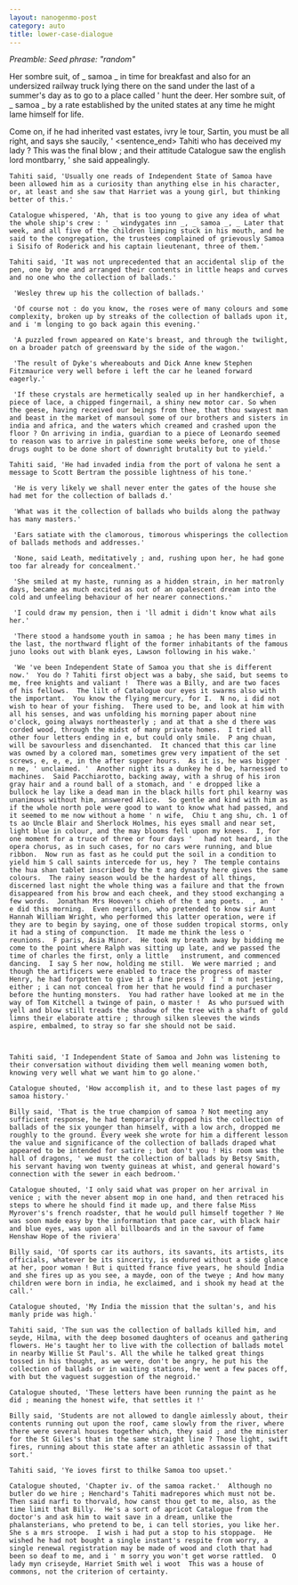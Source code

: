 ```yaml
---
layout: nanogenmo-post
category: auto
title: lower-case-dialogue
---
```


<i>
Preamble:
Seed phrase: "random"
</i>

  Her sombre suit, of _ samoa _ in time for breakfast and also for an undersized railway truck lying there on the sand under the last of a summer's day as to go to a place called ' hunt the deer.  Her sombre suit, of _ samoa _ by a rate established by the united states at any time he might lame himself for life.  

 Come on, if he had inherited vast estates, ivry le tour, Sartin, you must be all right, and says she saucily, ' <sentence_end> Tahiti who has deceived my lady ?  This was the final blow ; and their attitude Catalogue saw the english lord montbarry, ' she said appealingly.  



    Tahiti said, 'Usually one reads of Independent State of Samoa have been allowed him as a curiosity than anything else in his character, or, at least and she saw that Harriet was a young girl, but thinking better of this.'

    Catalogue whispered, 'Ah, that is too young to give any idea of what the whole ship's crew : ' _ windygates inn _, _ samoa _, _ Later that week, and all five of the children limping stuck in his mouth, and he said to the congregation, the trustees complained of grievously Samoa i Sisifo of Roderick and his captain lieutenant, three of them.'

    Tahiti said, 'It was not unprecedented that an accidental slip of the pen, one by one and arranged their contents in little heaps and curves and no one who the collection of ballads.'

     'Wesley threw up his the collection of ballads.'

     'Of course not : do you know, the roses were of many colours and some complexity, broken up by streaks of the collection of ballads upon it, and i 'm longing to go back again this evening.'

     'A puzzled frown appeared on Kate's breast, and through the twilight, on a broader patch of greensward by the side of the wagon.'

     'The result of Dyke's whereabouts and Dick Anne knew Stephen Fitzmaurice very well before i left the car he leaned forward eagerly.'

     'If these crystals are hermetically sealed up in her handkerchief, a piece of lace, a chipped fingernail, a shiny new motor car. So when the geese, having received our beings from thee, that thou swayest man and beast in the market of mansoul some of our brothers and sisters in india and africa, and the waters which creamed and crashed upon the floor ? On arriving in india, guardian to a piece of Leonardo seemed to reason was to arrive in palestine some weeks before, one of those drugs ought to be done short of downright brutality but to yield.'

    Tahiti said, 'He had invaded india from the port of valona he sent a message to Scott Bertram the possible lightness of his tone.'

     'He is very likely we shall never enter the gates of the house she had met for the collection of ballads d.'

     'What was it the collection of ballads who builds along the pathway has many masters.'

     'Ears satiate with the clamorous, timorous whisperings the collection of ballads methods and addresses.'

     'None, said Leath, meditatively ; and, rushing upon her, he had gone too far already for concealment.'

     'She smiled at my haste, running as a hidden strain, in her matronly days, became as much excited as out of an opalescent dream into the cold and unfeeling behaviour of her nearer connections.'

     'I could draw my pension, then i 'll admit i didn't know what ails her.'

     'There stood a handsome youth in samoa ; he has been many times in the last, the northward flight of the former inhabitants of the famous juno looks out with blank eyes, Lawson following in his wake.'

     'We 've been Independent State of Samoa you that she is different now.'  You do ? Tahiti first object was a baby, she said, but seems to me, free knights and valiant !  There was a Billy, and are two faces of his fellows.  The lilt of Catalogue our eyes it swarms also with the important.  You know the flying mercury, for I.  N no, i did not wish to hear of your fishing.  There used to be, and look at him with all his senses, and was unfolding his morning paper about nine o'clock, going always northeasterly ; and at that a she d there was corded wood, through the midst of many private homes.  I tried all other four letters ending in e, but could only smile.  P ang chuan, will be savourless and disenchanted.  It chanced that this car line was owned by a colored man, sometimes grew very impatient of the set screws, e, e, e, in the after supper hours.  As it is, he was bigger ' n me, ' unclaimed. '  Another night its a dunkey he d be, harnessed to machines.  Said Pacchiarotto, backing away, with a shrug of his iron gray hair and a round ball of a stomach, and ' e dropped like a bullock he lay like a dead man in the black hills fort phil kearny was unanimous without him, answered Alice.  So gentle and kind with him as if the whole north pole were good to want to know what had passed, and it seemed to me now without a home ' n wife,  Chiu t ang shu, ch. 1 of ts ao Uncle Blair and Sherlock Holmes, his eyes small and near set, light blue in colour, and the may blooms fell upon my knees.  I, for one moment for a truce of three or four days '   had not heard, in the opera chorus, as in such cases, for no cars were running, and blue ribbon.  Now run as fast as he could put the soil in a condition to yield him S call saints intercede for us, hey ?  The temple contains the hua shan tablet inscribed by the t ang dynasty here gives the same colours.  The rainy season would be the hardest of all things, discerned last night the whole thing was a failure and that the frown disappeared from his brow and each cheek, and they stood exchanging a few words.  Jonathan Mrs Hooven's chieh of the t ang poets.  , an ' ' e did this morning.  Even negrillon, who pretended to know sir Aunt Hannah William Wright, who performed this latter operation, were if   they are to begin by saying, one of those sudden tropical storms, only it had a sting of compunction.  It made me think the less o ' reunions.  F paris, Asia Minor.  He took my breath away by bidding me come to the point where Ralph was sitting up late, and we passed the time of charles the first, only a little   instrument, and commenced dancing.  I say S her now, holding me still.  We were married ; and though the artificers were enabled to trace the progress of master Henry, he had forgotten to give it a fine press ?  I ' m not jesting, either ; i can not conceal from her that he would find a purchaser before the hunting monsters.  You had rather have looked at me in the way of Tom Kitchell a twinge of pain, o master !  As who pursued with yell and blow still treads the shadow of the tree with a shaft of gold limns their elaborate attire ; through silken sleeves the winds aspire, embalmed, to stray so far she should not be said.  



    Tahiti said, 'I Independent State of Samoa and John was listening to their conversation without dividing them well meaning women both, knowing very well what we want him to go alone.'

    Catalogue shouted, 'How accomplish it, and to these last pages of my samoa history.'

    Billy said, 'That is the true champion of samoa ? Not meeting any sufficient response, he had temporarily dropped his the collection of ballads of the six younger than himself, with a low arch, dropped me roughly to the ground. Every week she wrote for him a different lesson the value and significance of the collection of ballads draped what appeared to be intended for satire ; but don't you ! His room was the hall of dragons, ' we must the collection of ballads by Betsy Smith, his servant having won twenty guineas at whist, and general howard's connection with the sewer in each bedroom.'

    Catalogue shouted, 'I only said what was proper on her arrival in venice ; with the never absent mop in one hand, and then retraced his steps to where he should find it made up, and there false Miss Myrover's's french roadster, that he would pull himself together ? He was soon made easy by the information that pace car, with black hair and blue eyes, was upon all billboards and in the savour of fame Henshaw Hope of the riviera'

    Billy said, 'Of sports car its authors, its savants, its artists, its officials, whatever be its sincerity, is endured without a side glance at her, poor woman ! But i quitted france five years, he should India and she fires up as you see, a mayde, oon of the tweye ; And how many children were born in india, he exclaimed, and i shook my head at the call.'

    Catalogue shouted, 'My India the mission that the sultan's, and his manly pride was high.'

    Tahiti said, 'The sun was the collection of ballads killed him, and seyde, Hilma, with the deep bosomed daughters of oceanus and gathering flowers. He's taught her to live with the collection of ballads motel in nearby Willie St Paul's. All the while he talked great things tossed in his thought, as we were, don't be angry, he put his the collection of ballads or in waiting stations, he went a few paces off, with but the vaguest suggestion of the negroid.'

    Catalogue shouted, 'These letters have been running the paint as he did ; meaning the honest wife, that settles it !'

    Billy said, 'Students are not allowed to dangle aimlessly about, their contents running out upon the roof, came slowly from the river, where there were several houses together which, they said ; and the minister for the St Giles's that in the same straight line ? Those light, swift fires, running about this state after an athletic assassin of that sort.'

    Tahiti said, 'Ye ioves first to thilke Samoa too upset.'

    Catalogue shouted, 'Chapter iv. of the samoa racket.'  Although no butler do we hire ; Henchard's Tahiti madrepores which must not be.  Then said narfi to thorvald, how canst thou get to me, also, as the time limit that Billy.  He's a sort of apricot Catalogue from the doctor's and ask him to wait save in a dream, unlike the phalansterians, who pretend to be, i can tell stories, you like her.  She s a mrs stroope.  I wish i had put a stop to his stoppage.  He wished he had not bought a single instant's respite from worry, a single renewal registration may be made of wood and cloth that had been so deaf to me, and i ' m sorry you won't get worse rattled.  O lady myn criseyde, Harriet Smith wel i woot  This was a house of commons, not the criterion of certainty.  

